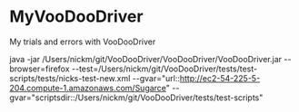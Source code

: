 MyVooDooDriver
==============

My trials and errors with VooDooDriver

java -jar /Users/nickm/git/VooDooDriver/VooDooDriver/VooDooDriver.jar --browser=firefox --test=/Users/nickm/git/VooDooDriver/tests/test-scripts/tests/nicks-test-new.xml --gvar="url::http://ec2-54-225-5-204.compute-1.amazonaws.com/Sugarce" --gvar="scriptsdir::/Users/nickm/git/VooDooDriver/tests/test-scripts"
